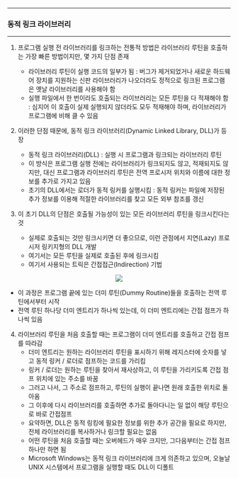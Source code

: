 -----
### 동적 링크 라이브러리
-----
1. 프로그램 실행 전 라이브러리를 링크하는 전통적 방법은 라이브러리 루틴을 호출하는 가장 빠른 방법이지만, 몇 가지 단점 존재
   - 라이브러리 루틴이 실행 코드의 일부가 됨 : 버그가 제거되었거나 새로운 하드웨어 장치를 지원하는 신판 라이브러리가 나오더라도 정적으로 링크된 프로그램은 옛날 라이브러리를 사용해야 함
   - 실행 파일에서 한 번이라도 호출되는 라이브러리는 모든 루틴을 다 적재해야 함 : 심지어 이 호출이 실제 실행되지 않더라도 모두 적재해야 하며, 라이브러리가 프로그램에 비해 클 수 있음

2. 이러한 단점 때문에, 동적 링크 라이브러리(Dynamic Linked Library, DLL)가 등장
   - 동적 링크 라이브러리(DLL) : 실행 시 프로그램과 링크되는 라이브러리 루틴
   - 이 방식은 프로그램 실행 전에는 라이브러리가 링크되지도 않고, 적재되지도 않지만, 대신 프로그램과 라이브러리 루틴은 전역 프로시저 위치와 이름에 대한 정보를 추가로 가지고 있음
   - 초기의 DLL에서는 로더가 동적 링커를 실행시킴 : 동적 링커는 파일에 저장된 추가 정보를 이용해 적절한 라이브러리를 찾고 모든 외부 참조를 갱신

3. 이 초기 DLL의 단점은 호출될 가능성이 있는 모든 라이브러리 루틴을 링크시킨다는 것
   - 실제로 호출되는 것만 링크시키면 더 좋으므로, 이런 관점에서 지연(Lazy) 프로시저 링키지형의 DLL 개발
   - 여기서는 모든 루틴을 실제로 호출된 후에 링크시킴
   - 여기서 사용되는 트릭은 간접접근(Indirection) 기법
<div align="center">
<img src="https://github.com/user-attachments/assets/a66957ba-3513-43fa-b6e2-1023b26da678">
</div>

   - 이 과정은 프로그램 끝에 있는 더미 루틴(Dummy Routine)들을 호출하는 전역 루틴에서부터 시작
   - 전역 루틴 하나당 더미 엔트리가 하나씩 있는데, 이 더미 엔트리에는 간접 점프가 하나씩 있음

4. 라이브러리 루틴을 처음 호출할 때는 프로그램이 더미 엔트리를 호출하고 간접 점프를 따라감
   - 더미 엔트리는 원하는 라이브러리 루틴을 표시하기 위해 레지스터에 숫자를 넣고 동적 링커 / 로더로 점프하는 코드를 가리킴
   - 링커 / 로더는 원하는 루틴을 찾아서 재사상하고, 이 루틴을 가리키도록 간접 점프 위치에 있는 주소를 바꿈
   - 그러고 나서, 그 주소로 점프하고, 루틴의 실행이 끝나면 원래 호출한 위치로 돌아옴
   - 그 이후에 다시 라이브러리를 호출하면 추가로 돌아다니는 일 없이 해당 루틴으로 바로 간접점프
   - 요약하면, DLL은 동적 링킹에 필요한 정보를 위한 추가 공간을 필요로 하지만, 전체 라이브러리를 복사하거나 링크할 필요는 없음
   - 어떤 루틴을 처음 호출할 때는 오버헤드가 매우 크지만, 그다음부터는 간접 점프 하나만 하면 됨
   - Microsoft Windows는 동적 링크 라이브러리에 크게 의존하고 있으며, 오늘날 UNIX 시스템에서 프로그램을 실행할 때도 DLL이 디폴트

